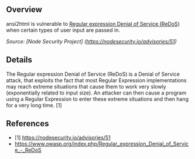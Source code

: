 ## Overview
ansi2html is vulnerable to [Regular expression Denial of Service (ReDoS)](https://www.owasp.org/index.php/Regular_expression_Denial_of_Service_-_ReDoS) when certain types of user input are passed in.

_Source: [Node Security Project] (https://nodesecurity.io/advisories/51)_

## Details
The Regular expression Denial of Service (ReDoS) is a Denial of Service attack, that exploits the fact that most Regular Expression implementations may reach extreme situations that cause them to work very slowly (exponentially related to input size). An attacker can then cause a program using a Regular Expression to enter these extreme situations and then hang for a very long time. [1]

## References
- [1] https://nodesecurity.io/advisories/51
- https://www.owasp.org/index.php/Regular_expression_Denial_of_Service_-_ReDoS

